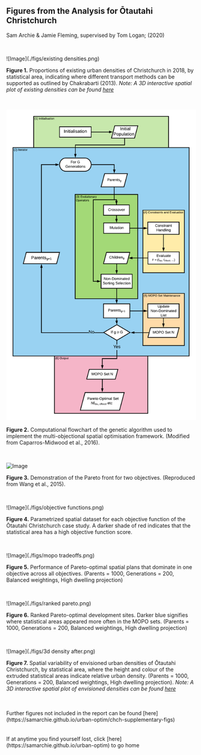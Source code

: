 ## Figures from the Analysis for Ōtautahi Christchurch

Sam Archie & Jamie Fleming, supervised by Tom Logan; (2020)

<br>

![Image](./figs/existing densities.png)

**Figure 1.** Proportions of existing urban densities of Christchurch in 2018, by statistical area, indicating where different transport methods can be supported as outlined by Chakrabarti (2013). *Note: A 3D interactive spatial plot of existing densities can be found [here](https://samarchie.github.io/urban-optim/chch-existing-density.html)*

<br>

![Image](./figs/flowchart.png)

**Figure 2.** Computational flowchart of the genetic algorithm used to implement the multi-objectional spatial optimisation framework. (Modified from Caparros-Midwood et al., 2016).


<br>

![Image](./figs/pareto_demo.png)

**Figure 3.** Demonstration of the Pareto front for two objectives. (Reproduced from Wang et al., 2015).

<br>

![Image](./figs/objective functions.png)

**Figure 4.** Parametrized spatial dataset for each objective function of the Ōtautahi Christchurch case study. A darker shade of red indicates that the statistical area has a high objective function score.

<br>

![Image](./figs/mopo tradeoffs.png)

**Figure 5.** Performance of Pareto-optimal spatial plans that dominate in one objective across all objectives. (Parents = 1000, Generations = 200, Balanced weightings, High dwelling projection)

<br>

![Image](./figs/ranked pareto.png)

**Figure 6.** Ranked Pareto-optimal development sites. Darker blue signifies where statistical areas appeared more often in the MOPO sets. (Parents = 1000, Generations = 200, Balanced weightings, High dwelling projection)

<br>

![Image](./figs/3d density after.png)

**Figure 7.** Spatial variability of envisioned urban densities of Ōtautahi Christchurch, by statistical area, where the height and colour of the extruded statistical areas indicate relative urban density. (Parents = 1000, Generations = 200, Balanced weightings, High dwelling projection). *Note: A 3D interactive spatial plot of envisioned densities can be found [here](https://samarchie.github.io/urban-optim/chch-results-density.html)*



<br>
<br>
Further figures not included in the report can be found [here](https://samarchie.github.io/urban-optim/chch-supplementary-figs)

<br>
<br>
<br>
If at anytime you find yourself lost, click [here](https://samarchie.github.io/urban-optim) to go home
